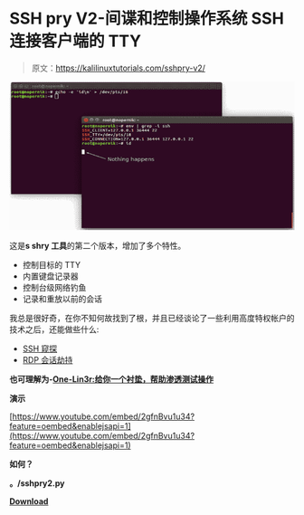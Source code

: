 # SSH pry V2-间谍和控制操作系统 SSH 连接客户端的 TTY

> 原文：<https://kalilinuxtutorials.com/sshpry-v2/>

[![SSHPry V2 – Spy & Control OS SSH Connected Client’s TTY](img/8d39bf1935dd744302533c76aed79d6b.png "SSHPry V2 – Spy & Control OS SSH Connected Client’s TTY")](https://1.bp.blogspot.com/-BM_Igo3FA5g/XotDiLS3thI/AAAAAAAAF2Y/532zq_uzyUYh9ZPtOd0yltgMtGrvBZQpwCLcBGAsYHQ/s1600/Selection_016%25281%2529.png)

这是**s shry 工具**的第二个版本，增加了多个特性。

*   控制目标的 TTY
*   内置键盘记录器
*   控制台级网络钓鱼
*   记录和重放以前的会话

我总是很好奇，在你不知何故找到了根，并且已经谈论了一些利用高度特权帐户的技术之后，还能做些什么:

*   [SSH 窥探](http://www.korznikov.com/2015/10/ssh-snooping-in-action.html)
*   [RDP 会话劫持](http://www.korznikov.com/2017/03/0-day-or-feature-privilege-escalation.html)

**也可理解为-[One-Lin3r:给你一个衬垫，帮助渗透测试操作](https://kalilinuxtutorials.com/one-lin3r/)**

**演示**

[https://www.youtube.com/embed/2gfnBvu1u34?feature=oembed&enablejsapi=1](https://www.youtube.com/embed/2gfnBvu1u34?feature=oembed&enablejsapi=1)

**如何？**

**。/sshpry2.py**

[**Download**](https://github.com/nopernik/SSHPry2.0)
